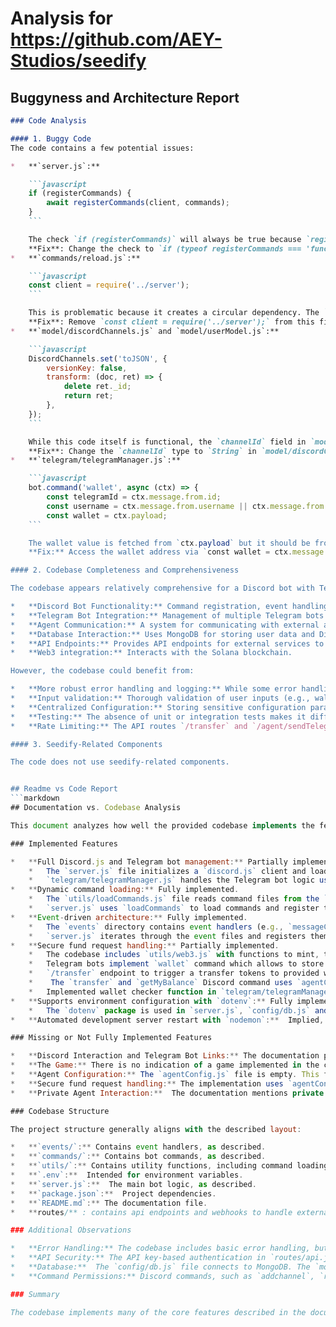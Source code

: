 
# Analysis for https://github.com/AEY-Studios/seedify

## Buggyness and Architecture Report
```markdown
### Code Analysis

#### 1. Buggy Code
The code contains a few potential issues:

*   **`server.js`:**

    ```javascript
    if (registerCommands) {
        await registerCommands(client, commands);
    }
    ```

    The check `if (registerCommands)` will always be true because `registerCommands` is a function and functions are truthy values in Javascript. The intention was likely to verify if the `registerCommands` function exists or is not null.
    **Fix**: Change the check to `if (typeof registerCommands === 'function')`.
*   **`commands/reload.js`:**

    ```javascript
    const client = require('../server');
    ```

    This is problematic because it creates a circular dependency. The `reload` command, when executed, tries to `require('../server')`, but `server.js` already requires all commands.  This can lead to unexpected behavior and potentially break the command reloading logic. Furthermore, the `client` variable in the `execute` function is being overwritten by the `require('../server')` statement. The function declaration also has a `client` parameter, which is unused.
    **Fix**: Remove `const client = require('../server');` from this file. Instead, rely on the `client` that is passed to the `execute` function.
*   **`model/discordChannels.js` and `model/userModel.js`:**

    ```javascript
    DiscordChannels.set('toJSON', {
        versionKey: false,
        transform: (doc, ret) => {
            delete ret._id;
            return ret;
        },
    });
    ```

    While this code itself is functional, the `channelId` field in `model/discordChannels.js` is defined as a `Number`. Discord channel IDs are large numbers that may exceed the maximum safe integer value representable in JavaScript. Storing these as numbers can lead to data loss or unexpected behavior.
    **Fix**: Change the `channelId` type to `String` in `model/discordChannels.js`.
*   **`telegram/telegramManager.js`:**

    ```javascript
    bot.command('wallet', async (ctx) => {
        const telegramId = ctx.message.from.id;
        const username = ctx.message.from.username || ctx.message.from.first_name;
        const wallet = ctx.payload;
    ```

    The wallet value is fetched from `ctx.payload` but it should be from the arguments passed to the command. Telegram bot commands parse arguments separately; `ctx.payload` refers to the data sent in callback queries with inline keyboards.
    **Fix:** Access the wallet address via `const wallet = ctx.message.text.split(' ')[1];` which extracts the address from the command's text. Add error handling for when wallet is not provided.

#### 2. Codebase Completeness and Comprehensiveness

The codebase appears relatively comprehensive for a Discord bot with Telegram integration, focusing on managing Discord channels, interacting with external agents via API, and handling cryptocurrency transactions (SPL tokens). It includes:

*   **Discord Bot Functionality:** Command registration, event handling (message creation, interaction handling), and specific commands for channel management, nickname setting, clearing messages, checking channel status, pinging, and interacting with SPL tokens (minting, transferring, balance checking).
*   **Telegram Bot Integration:** Management of multiple Telegram bots based on configuration, wallet management, integration with external agents via API, and SPL token handling.
*   **Agent Communication:** A system for communicating with external agents via an API, triggered by Discord messages or Telegram messages.
*   **Database Interaction:** Uses MongoDB for storing user data and Discord channel configurations.
*   **API Endpoints:** Provides API endpoints for external services to interact with the bot, such as transferring SPL tokens and sending messages via Telegram.
*   **Web3 integration:** Interacts with the Solana blockchain.

However, the codebase could benefit from:

*   **More robust error handling and logging:** While some error handling is present, more comprehensive logging and error reporting would aid debugging and maintenance.
*   **Input validation:** Thorough validation of user inputs (e.g., wallet addresses, agent IDs) is crucial to prevent errors and security vulnerabilities.
*   **Centralized Configuration:** Storing sensitive configuration parameters (API keys, tokens) in environment variables is good practice, but consider using a more robust configuration management system for complex deployments.
*   **Testing:** The absence of unit or integration tests makes it difficult to ensure the code's reliability and correctness.
*   **Rate Limiting:** The API routes `/transfer` and `/agent/sendTelegram/:telegramID/:agentID` should implement rate limiting to prevent abuse.

#### 3. Seedify-Related Components

The code does not use seedify-related components.


## Readme vs Code Report
```markdown
## Documentation vs. Codebase Analysis

This document analyzes how well the provided codebase implements the features and structure described in the README/documentation.

### Implemented Features

*   **Full Discord.js and Telegram bot management:** Partially implemented.
    *   The `server.js` file initializes a `discord.js` client and loads commands and events.
    *   `telegram/telegramManager.js` handles the Telegram bot logic using `telegraf`. It starts multiple Telegram bots based on the `agentConfigs`.
*   **Dynamic command loading:** Fully implemented.
    *   The `utils/loadCommands.js` file reads command files from the `commands` directory and dynamically loads them into the Discord client.
    *   `server.js` uses `loadCommands` to load commands and register them.
*   **Event-driven architecture:** Fully implemented.
    *   The `events` directory contains event handlers (e.g., `messageCreate.js`, `interactionCreate.js`, `ready.js`).
    *   `server.js` iterates through the event files and registers them with the Discord client.
*   **Secure fund request handling:** Partially implemented.
    *   The codebase includes `utils/web3.js` with functions to mint, transfer and check balances of SPL tokens.
    *   Telegram bots implement `wallet` command which allows to store wallet address for telegram user.
    *   `/transfer` endpoint to trigger a transfer tokens to provided wallet.
    *    The `transfer` and `getMyBalance` Discord command uses `agentConfig.js` and `utils/web3.js` to handle token transfer and balance check.
    *   Implemented wallet checker function in `telegram/telegramManager.js` to authorize user that sends message based on his balance.
*   **Supports environment configuration with `dotenv`:** Fully implemented.
    *   The `dotenv` package is used in `server.js`, `config/db.js` and `utils/communicateWithAgent.js` to load environment variables from a `.env` file.
*   **Automated development server restart with `nodemon`:**  Implied, but not explicitly in the code. The `npm run devstart` command mentioned in the documentation would typically use `nodemon`.

### Missing or Not Fully Implemented Features

*   **Discord Interaction and Telegram Bot Links:** The documentation provides links to Discord and Telegram bots for testing. While the code sets up the bots, the actual agent configurations for each bot (Naomi, Usohachi, etc.) are not present. The bots logic is available under telegramManager.js, but bots are not configured in agentConfig.js
*   **The Game:** There is no indication of a game implemented in the codebase, even though the README mentions "Play the Game". This part is completely missing. The URL also looks to a separate bot
*   **Agent Configuration:** The `agentConfig.js` file is empty. This file should contain the configurations for each agent, including their names, IDs, API keys, tokens, and initial context messages. The absence of data in this file means that agent-specific behavior will not work.
*   **Secure fund request handling:** The implementation uses `agentConfig.js` to store private keys (`bosSecretKey`), which is a security risk. Sensitive data should be managed more securely (e.g., using a secure vault or hardware security module).  The lack of robust authentication/authorization mechanisms around fund requests could also be an issue. The current API key check is minimal.
*   **Private Agent Interaction:**  The documentation mentions private agent interaction through Telegram bots. The `telegramManager.js` does handle basic message sending to agents via the `triggerAgent` function, but the "private chat" aspect isn't fully realized. There's no clear mechanism to maintain persistent, private conversations with each agent or manage conversational state.

### Codebase Structure

The project structure generally aligns with the described layout:

*   **`events/`:** Contains event handlers, as described.
*   **`commands/`:** Contains bot commands, as described.
*   **`utils/`:** Contains utility functions, including command loading and agent communication.
*   **`.env`:**  Intended for environment variables.
*   **`server.js`:**  The main bot logic, as described.
*   **`package.json`:**  Project dependencies.
*   **`README.md`:** The documentation file.
*   **routes/** : contains api endpoints and webhooks to handle external requests

### Additional Observations

*   **Error Handling:** The codebase includes basic error handling, but it could be more robust. For example, specific error types could be handled differently to provide more informative error messages.
*   **API Security:** The API key-based authentication in `routes/api.js` is basic and could be improved.  Consider using more secure authentication mechanisms like JWTs or OAuth.
*   **Database:**  The `config/db.js` file connects to MongoDB. The `model` directory includes schemas for `User` and `DiscordChannels`, suggesting data persistence is implemented for user wallets and watched channels, respectively.
*   **Command Permissions:** Discord commands, such as `addchannel`, `removechannel`, `clear`, `checkchannel`, and `reload` have checks implemented that make sure user is `Administrator` or has `ManageMessages` permission.

### Summary

The codebase implements many of the core features described in the documentation, including Discord and Telegram bot management, dynamic command loading, event-driven architecture, and environment configuration. However, certain elements are missing or incomplete, such as the "Game,"  the population of `agentConfig.js`, robust security around fund requests, and a clear implementation of persistent private agent interactions.  The project structure largely matches the documentation. Further work is needed to fully realize the documented functionality and address potential security concerns.
```
